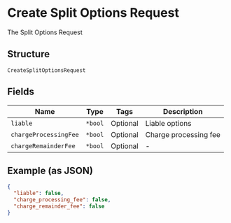 
# Create Split Options Request

The Split Options Request

## Structure

`CreateSplitOptionsRequest`

## Fields

| Name | Type | Tags | Description |
|  --- | --- | --- | --- |
| `liable` | `*bool` | Optional | Liable options |
| `chargeProcessingFee` | `*bool` | Optional | Charge processing fee |
| `chargeRemainderFee` | `*bool` | Optional | - |

## Example (as JSON)

```json
{
  "liable": false,
  "charge_processing_fee": false,
  "charge_remainder_fee": false
}
```

